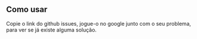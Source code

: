 ## Como usar

Copie o link do github issues, jogue-o no google junto com o seu problema, para ver se já existe alguma solução.